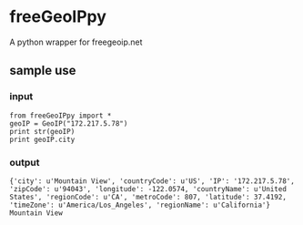 # freeGeoIPpy
A python wrapper for freegeoip.net
## sample use
### input
```
from freeGeoIPpy import *
geoIP = GeoIP("172.217.5.78")
print str(geoIP)
print geoIP.city
```
### output
```
{'city': u'Mountain View', 'countryCode': u'US', 'IP': '172.217.5.78', 'zipCode': u'94043', 'longitude': -122.0574, 'countryName': u'United States', 'regionCode': u'CA', 'metroCode': 807, 'latitude': 37.4192, 'timeZone': u'America/Los_Angeles', 'regionName': u'California'}
Mountain View
```

